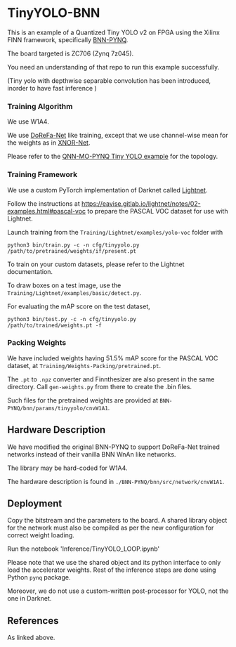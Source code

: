 
# TinyYOLO-BNN

This is an example of a Quantized Tiny YOLO v2 on FPGA using the Xilinx FINN framework, specifically [BNN-PYNQ](https://github.com/Xilinx/BNN-PYNQ).

The board targeted is ZC706 (Zynq 7z045).

You need an understanding of that repo to run this example successfully.

(Tiny yolo with depthwise separable convolution has been introduced, inorder to have fast inference )

### Training Algorithm

We use W1A4.

We use [DoReFa-Net](https://arxiv.org/abs/1606.06160) like training, except that we use channel-wise mean for the weights as in [XNOR-Net](https://arxiv.org/abs/1603.05279).

Please refer to the [QNN-MO-PYNQ Tiny YOLO example](https://github.com/Xilinx/QNN-MO-PYNQ/blob/master/notebooks/tiny-yolo-image.ipynb) for the topology.

### Training Framework

We use a custom PyTorch implementation of Darknet called [Lightnet](https://gitlab.com/EAVISE/lightnet).

Follow the instructions at https://eavise.gitlab.io/lightnet/notes/02-examples.html#pascal-voc to prepare the PASCAL VOC dataset for use with Lightnet.

Launch training from the `Training/Lightnet/examples/yolo-voc` folder with

```
python3 bin/train.py -c -n cfg/tinyyolo.py  /path/to/pretrained/weights/if/present.pt
```

To train on your custom datasets, please refer to the Lightnet documentation.

To draw boxes on a test image, use the `Training/Lightnet/examples/basic/detect.py`.

For evaluating the mAP score on the test dataset, 
```
python3 bin/test.py -c -n cfg/tinyyolo.py   /path/to/trained/weights.pt -f
```

### Packing Weights

We have included weights having 51.5% mAP score for the PASCAL VOC dataset, at `Training/Weights-Packing/pretrained.pt`.

The `.pt` to `.npz` converter and Finnthesizer are also present in the same directory. Call `gen-weights.py` from there to create the .bin files.

Such files for the pretrained weights are provided at `BNN-PYNQ/bnn/params/tinyyolo/cnvW1A1`.


## Hardware Description





We have modified the original BNN-PYNQ to support DoReFa-Net trained networks instead of their vanilla BNN WnAn like networks.


The library may be hard-coded for W1A4.

The hardware description is found in `./BNN-PYNQ/bnn/src/network/cnvW1A1`.

## Deployment

Copy the bitstream and the parameters to the board. A shared library object for the network must also be compiled as per the new configuration for correct weight loading.

Run the notebook 'Inference/TinyYOLO_LOOP.ipynb'

Please note that we use the shared object and its python interface to only load the accelerator weights. Rest of the inference steps are done using Python `pynq` package.
 
Moreover, we do not use a custom-written post-processor for YOLO, not the one in Darknet. 

## References

As linked above.
